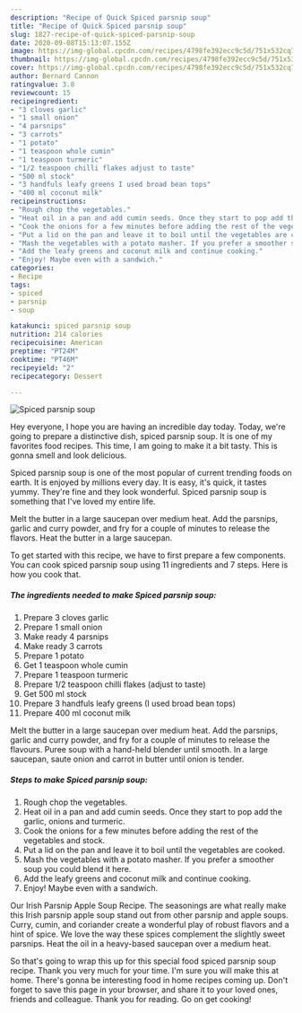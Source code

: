 ```yaml
---
description: "Recipe of Quick Spiced parsnip soup"
title: "Recipe of Quick Spiced parsnip soup"
slug: 1827-recipe-of-quick-spiced-parsnip-soup
date: 2020-09-08T15:13:07.155Z
image: https://img-global.cpcdn.com/recipes/4798fe392ecc9c5d/751x532cq70/spiced-parsnip-soup-recipe-main-photo.jpg
thumbnail: https://img-global.cpcdn.com/recipes/4798fe392ecc9c5d/751x532cq70/spiced-parsnip-soup-recipe-main-photo.jpg
cover: https://img-global.cpcdn.com/recipes/4798fe392ecc9c5d/751x532cq70/spiced-parsnip-soup-recipe-main-photo.jpg
author: Bernard Cannon
ratingvalue: 3.8
reviewcount: 15
recipeingredient:
- "3 cloves garlic"
- "1 small onion"
- "4 parsnips"
- "3 carrots"
- "1 potato"
- "1 teaspoon whole cumin"
- "1 teaspoon turmeric"
- "1/2 teaspoon chilli flakes adjust to taste"
- "500 ml stock"
- "3 handfuls leafy greens I used broad bean tops"
- "400 ml coconut milk"
recipeinstructions:
- "Rough chop the vegetables."
- "Heat oil in a pan and add cumin seeds. Once they start to pop add the garlic, onions and turmeric."
- "Cook the onions for a few minutes before adding the rest of the vegetables and stock."
- "Put a lid on the pan and leave it to boil until the vegetables are cooked."
- "Mash the vegetables with a potato masher. If you prefer a smoother soup you could blend it here."
- "Add the leafy greens and coconut milk and continue cooking."
- "Enjoy! Maybe even with a sandwich."
categories:
- Recipe
tags:
- spiced
- parsnip
- soup

katakunci: spiced parsnip soup 
nutrition: 214 calories
recipecuisine: American
preptime: "PT24M"
cooktime: "PT46M"
recipeyield: "2"
recipecategory: Dessert

---
```



![Spiced parsnip soup](https://img-global.cpcdn.com/recipes/4798fe392ecc9c5d/751x532cq70/spiced-parsnip-soup-recipe-main-photo.jpg)

Hey everyone, I hope you are having an incredible day today. Today, we're going to prepare a distinctive dish, spiced parsnip soup. It is one of my favorites food recipes. This time, I am going to make it a bit tasty. This is gonna smell and look delicious.

Spiced parsnip soup is one of the most popular of current trending foods on earth. It is enjoyed by millions every day. It is easy, it's quick, it tastes yummy. They're fine and they look wonderful. Spiced parsnip soup is something that I've loved my entire life.

Melt the butter in a large saucepan over medium heat. Add the parsnips, garlic and curry powder, and fry for a couple of minutes to release the flavors. Heat the butter in a large saucepan.


To get started with this recipe, we have to first prepare a few components. You can cook spiced parsnip soup using 11 ingredients and 7 steps. Here is how you cook that.

<!--inarticleads1-->

##### The ingredients needed to make Spiced parsnip soup:

1. Prepare 3 cloves garlic
1. Prepare 1 small onion
1. Make ready 4 parsnips
1. Make ready 3 carrots
1. Prepare 1 potato
1. Get 1 teaspoon whole cumin
1. Prepare 1 teaspoon turmeric
1. Prepare 1/2 teaspoon chilli flakes (adjust to taste)
1. Get 500 ml stock
1. Prepare 3 handfuls leafy greens (I used broad bean tops)
1. Prepare 400 ml coconut milk


Melt the butter in a large saucepan over medium heat. Add the parsnips, garlic and curry powder, and fry for a couple of minutes to release the flavours. Puree soup with a hand-held blender until smooth. In a large saucepan, saute onion and carrot in butter until onion is tender. 

<!--inarticleads2-->

##### Steps to make Spiced parsnip soup:

1. Rough chop the vegetables.
1. Heat oil in a pan and add cumin seeds. Once they start to pop add the garlic, onions and turmeric.
1. Cook the onions for a few minutes before adding the rest of the vegetables and stock.
1. Put a lid on the pan and leave it to boil until the vegetables are cooked.
1. Mash the vegetables with a potato masher. If you prefer a smoother soup you could blend it here.
1. Add the leafy greens and coconut milk and continue cooking.
1. Enjoy! Maybe even with a sandwich.


Our Irish Parsnip Apple Soup Recipe. The seasonings are what really make this Irish parsnip apple soup stand out from other parsnip and apple soups. Curry, cumin, and coriander create a wonderful play of robust flavors and a hint of spice. We love the way these spices complement the slightly sweet parsnips. Heat the oil in a heavy-based saucepan over a medium heat. 

So that's going to wrap this up for this special food spiced parsnip soup recipe. Thank you very much for your time. I'm sure you will make this at home. There's gonna be interesting food in home recipes coming up. Don't forget to save this page in your browser, and share it to your loved ones, friends and colleague. Thank you for reading. Go on get cooking!
